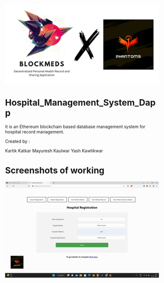 <p align="center">
  <img src="./images and videos/Cover.png" alt="Cover"/>
</p>

# Hospital_Management_System_Dapp

It is an Ethereum blockchain based database management system for hospital record management.

Created by :

Kartik Katkar
Mayuresh Kaulwar
Yash Kawtikwar

# Screenshots of working

<p align="center">
  <img src="./images and videos/Project.gif" alt="Image"/>
</p>
